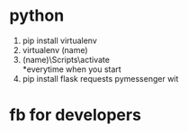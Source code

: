 # python

1. pip install virtualenv
2. virtualenv \(name)
3. \(name)\\Scripts\\activate   
   *everytime when you start
4. pip install flask requests pymessenger wit


# fb for developers


